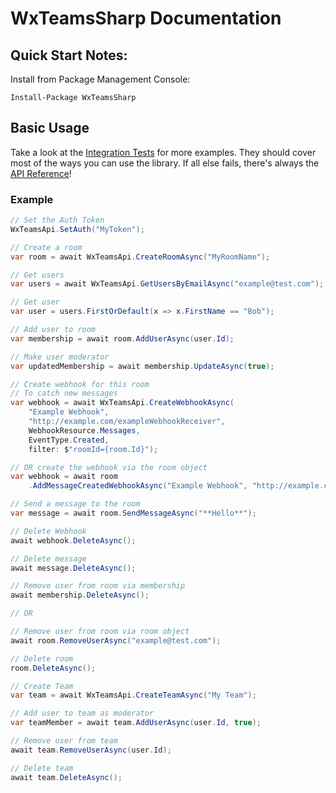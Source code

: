 # WxTeamsSharp Documentation

## Quick Start Notes:
Install from Package Management Console:

    Install-Package WxTeamsSharp

## Basic Usage

Take a look at the [Integration Tests](https://github.com/FooBartn/WxTeamsSharp/tree/master/test/WxTeamsSharp.IntegrationTests) for more examples. They should cover most of the ways you can use the library. If all else fails, there's always the [API Reference](https://foobartn.github.io/WxTeamsSharp/api/index.html)!


### Example

```csharp
// Set the Auth Token
WxTeamsApi.SetAuth("MyToken");

// Create a room
var room = await WxTeamsApi.CreateRoomAsync("MyRoomName");

// Get users
var users = await WxTeamsApi.GetUsersByEmailAsync("example@test.com");

// Get user
var user = users.FirstOrDefault(x => x.FirstName == "Bob");

// Add user to room
var membership = await room.AddUserAsync(user.Id);

// Make user moderator
var updatedMembership = await membership.UpdateAsync(true);

// Create webhook for this room
// To catch new messages
var webhook = await WxTeamsApi.CreateWebhookAsync(
    "Example Webhook", 
    "http://example.com/exampleWebhookReceiver", 
    WebhookResource.Messages, 
    EventType.Created, 
    filter: $"roomId={room.Id}");

// OR create the webhook via the room object
var webhook = await room
    .AddMessageCreatedWebhookAsync("Example Webhook", "http://example.com/exampleWebhookReceiver");

// Send a message to the room
var message = await room.SendMessageAsync("**Hello**");

// Delete Webhook
await webhook.DeleteAsync();

// Delete message
await message.DeleteAsync();

// Remove user from room via membership
await membership.DeleteAsync();

// OR

// Remove user from room via room object
await room.RemoveUserAsync("example@test.com");

// Delete room
room.DeleteAsync();

// Create Team
var team = await WxTeamsApi.CreateTeamAsync("My Team");

// Add user to team as moderator
var teamMember = await team.AddUserAsync(user.Id, true);

// Remove user from team
await team.RemoveUserAsync(user.Id);

// Delete team
await team.DeleteAsync();

```

